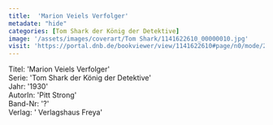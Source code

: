 ```yaml
---
title:  'Marion Veiels Verfolger'
metadate: "hide"
categories: [Tom Shark der König der Detektive]
image: '/assets/images/coverart/Tom Shark/1141622610_00000010.jpg'
visit: 'https://portal.dnb.de/bookviewer/view/1141622610#page/n0/mode/2up'
---
```

Titel: 'Marion Veiels Verfolger' <br>
Serie: 'Tom Shark der König der Detektive' <br>
Jahr: '1930' <br>
AutorIn: 'Pitt Strong' <br>
Band-Nr: '?' <br>
Verlag: ' Verlagshaus Freya'